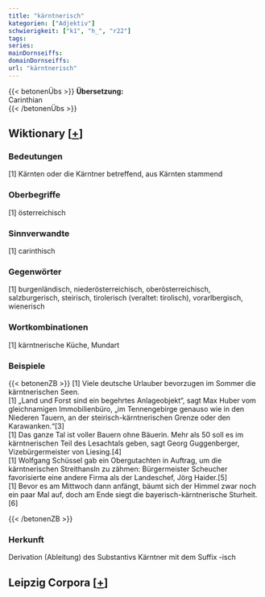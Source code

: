 ```yaml
---
title: "kärntnerisch"
kategorien: ["Adjektiv"]
schwierigkeit: ["k1", "h_", "r22"]
tags:
series:
mainDornseiffs:
domainDornseiffs:
url: "kärntnerisch"
---
```


{{< betonenÜbs >}}
**Übersetzung:**  
Carinthian  
{{< /betonenÜbs >}}

## Wiktionary [[+](https://de.wiktionary.org/wiki/kärntnerisch)]

### Bedeutungen
[1] Kärnten oder die Kärntner betreffend, aus  Kärnten stammend  

### Oberbegriffe
[1] österreichisch  

### Sinnverwandte
[1] carinthisch  

### Gegenwörter
[1] burgenländisch, niederösterreichisch, oberösterreichisch, salzburgerisch, steirisch, tirolerisch (veraltet: tirolisch), vorarlbergisch, wienerisch  

### Wortkombinationen
[1] kärntnerische Küche, Mundart  

### Beispiele
{{< betonenZB >}}
[1] Viele deutsche Urlauber bevorzugen im Sommer die kärntnerischen Seen.  
[1] „Land und Forst sind ein begehrtes Anlageobjekt“, sagt Max Huber vom gleichnamigen Immobilienbüro, „im Tennengebirge genauso wie in den Niederen Tauern, an der steirisch-kärntnerischen Grenze oder den Karawanken.“[3]  
[1] Das ganze Tal ist voller Bauern ohne Bäuerin. Mehr als 50 soll es im kärntnerischen Teil des Lesachtals geben, sagt Georg Guggenberger, Vizebürgermeister von Liesing.[4]  
[1] Wolfgang Schüssel gab ein Obergutachten in Auftrag, um die kärntnerischen Streithansln zu zähmen: Bürgermeister Scheucher favorisierte eine andere Firma als der Landeschef, Jörg Haider.[5]  
[1] Bevor es am Mittwoch dann anfängt, bäumt sich der Himmel zwar noch ein paar Mal auf, doch am Ende siegt die bayerisch-kärntnerische Sturheit.[6]  

{{< /betonenZB >}}
### Herkunft
Derivation (Ableitung) des Substantivs Kärntner mit dem Suffix -isch  


## Leipzig Corpora [[+](https://corpora.uni-leipzig.de/en/res?word=kärntnerisch&corpusId=deu_newscrawl-public_2018)]


